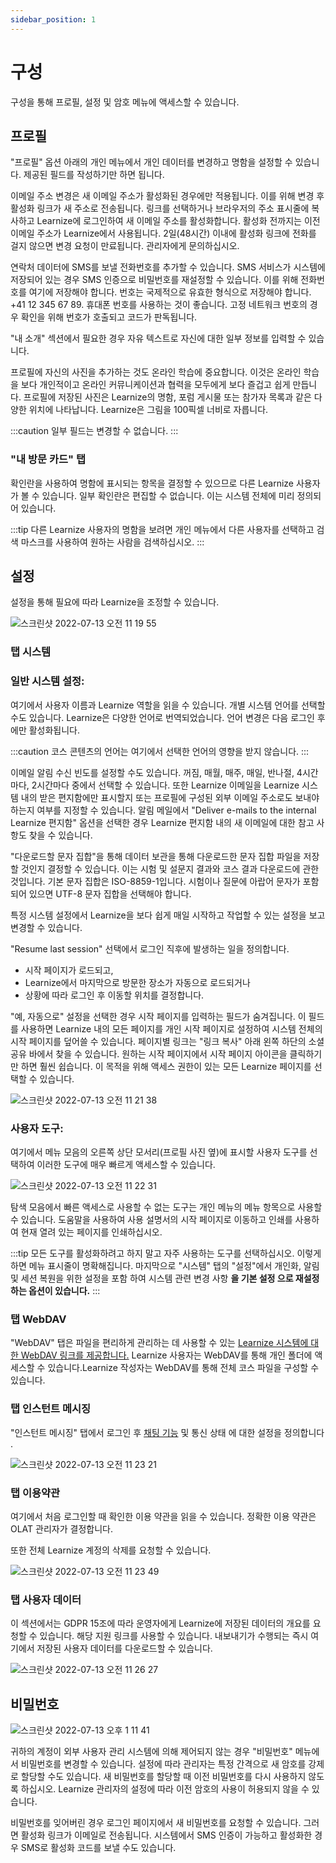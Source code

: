 ```yaml
---
sidebar_position: 1
---
```


# 구성

구성을 통해 프로필, 설정 및 암호 메뉴에 액세스할 수 있습니다.

## 프로필

"프로필" 옵션 아래의 개인 메뉴에서 개인 데이터를 변경하고 명함을 설정할 수 있습니다. 제공된 필드를 작성하기만 하면 됩니다.

이메일 주소 변경은 새 이메일 주소가 활성화된 경우에만 적용됩니다. 이를 위해 변경 후 활성화 링크가 새 주소로 전송됩니다. 링크를 선택하거나 브라우저의 주소 표시줄에 복사하고 Learnize에 로그인하여 새 이메일 주소를 활성화합니다. 활성화 전까지는 이전 이메일 주소가 Learnize에서 사용됩니다. 2일(48시간) 이내에 활성화 링크에 전화를 걸지 않으면 변경 요청이 만료됩니다. 관리자에게 문의하십시오.

연락처 데이터에 SMS를 보낼 전화번호를 추가할 수 있습니다. SMS 서비스가 시스템에 저장되어 있는 경우 SMS 인증으로 비밀번호를 재설정할 수 있습니다. 이를 위해 전화번호를 여기에 저장해야 합니다. 번호는 국제적으로 유효한 형식으로 저장해야 합니다. +41 12 345 67 89. 휴대폰 번호를 사용하는 것이 좋습니다. 고정 네트워크 번호의 경우 확인을 위해 번호가 호출되고 코드가 판독됩니다.

"내 소개" 섹션에서 필요한 경우 자유 텍스트로 자신에 대한 일부 정보를 입력할 수 있습니다.

프로필에 자신의 사진을 추가하는 것도 온라인 학습에 중요합니다. 이것은 온라인 학습을 보다 개인적이고 온라인 커뮤니케이션과 협력을 모두에게 보다 즐겁고 쉽게 만듭니다. 프로필에 저장된 사진은 Learnize의 명함, 포럼 게시물 또는 참가자 목록과 같은 다양한 위치에 나타납니다. Learnize은 그림을 100픽셀 너비로 자릅니다.

:::caution
일부 필드는 변경할 수 없습니다.
:::

### "내 방문 카드" 탭

확인란을 사용하여 명함에 표시되는 항목을 결정할 수 있으므로 다른 Learnize 사용자가 볼 수 있습니다. 일부 확인란은 편집할 수 없습니다. 이는 시스템 전체에 미리 정의되어 있습니다.

:::tip
다른 Learnize 사용자의 명함을 보려면 개인 메뉴에서 다른 사용자를 선택하고 검색 마스크를 사용하여 원하는 사람을 검색하십시오.
:::

## 설정

설정을 통해 필요에 따라 Learnize을 조정할 수 있습니다.

![스크린샷 2022-07-13 오전 11 19 55](https://user-images.githubusercontent.com/68142821/178637029-eb61f1db-5c43-4883-865e-981710aa7c51.png)

### 탭 시스템

### **일반 시스템 설정:**

여기에서 사용자 이름과 Learnize 역할을 읽을 수 있습니다. 개별 시스템 언어를 선택할 수도 있습니다. Learnize은 다양한 언어로 번역되었습니다. 언어 변경은 다음 로그인 후에만 활성화됩니다.

:::caution
코스 콘텐츠의 언어는 여기에서 선택한 언어의 영향을 받지 않습니다.
:::

이메일 알림 수신 빈도를 설정할 수도 있습니다. 꺼짐, 매월, 매주, 매일, 반나절, 4시간마다, 2시간마다 중에서 선택할 수 있습니다. 또한 Learnize 이메일을 Learnize 시스템 내의 받은 편지함에만 표시할지 또는 프로필에 구성된 외부 이메일 주소로도 보내야 하는지 여부를 지정할 수 있습니다. 알림 메일에서 "Deliver e-mails to the internal Learnize 편지함" 옵션을 선택한 경우 Learnize 편지함 내의 새 이메일에 대한 참고 사항도 찾을 수 있습니다.

"다운로드할 문자 집합"을 통해 데이터 보관을 통해 다운로드한 문자 집합 파일을 저장할 것인지 결정할 수 있습니다. 이는 시험 및 설문지 결과와 코스 결과 다운로드에 관한 것입니다. 기본 문자 집합은 ISO-8859-1입니다. 시험이나 질문에 아랍어 문자가 포함되어 있으면 UTF-8 문자 집합을 선택해야 합니다.

특정 시스템 설정에서 Learnize을 보다 쉽게 매일 시작하고 작업할 수 있는 설정을 보고 변경할 수 있습니다.

"Resume last session" 선택에서 로그인 직후에 발생하는 일을 정의합니다.

- 시작 페이지가 로드되고,
- Learnize에서 마지막으로 방문한 장소가 자동으로 로드되거나
- 상황에 따라 로그인 후 이동할 위치를 결정합니다.

"예, 자동으로" 설정을 선택한 경우 시작 페이지를 입력하는 필드가 숨겨집니다. 이 필드를 사용하면 Learnize 내의 모든 페이지를 개인 시작 페이지로 설정하여 시스템 전체의 시작 페이지를 덮어쓸 수 있습니다. 페이지별 링크는 "링크 복사" 아래 왼쪽 하단의 소셜 공유 바에서 찾을 수 있습니다. 원하는 시작 페이지에서 시작 페이지 아이콘을 클릭하기만 하면 훨씬 쉽습니다. 이 목적을 위해 액세스 권한이 있는 모든 Learnize 페이지를 선택할 수 있습니다.

![스크린샷 2022-07-13 오전 11 21 38](https://user-images.githubusercontent.com/68142821/178637248-e7ba52c6-5bd3-47ed-89c4-3a702367a075.png)

### **사용자 도구:**

여기에서 메뉴 모음의 오른쪽 상단 모서리(프로필 사진 옆)에 표시할 사용자 도구를 선택하여 이러한 도구에 매우 빠르게 액세스할 수 있습니다.

![스크린샷 2022-07-13 오전 11 22 31](https://user-images.githubusercontent.com/68142821/178637300-ffcffa58-18c0-4924-8cfb-ff346342f9b9.png)

탐색 모음에서 빠른 액세스로 사용할 수 없는 도구는 개인 메뉴의 메뉴 항목으로 사용할 수 있습니다. 도움말을 사용하여 사용 설명서의 시작 페이지로 이동하고 인쇄를 사용하여 현재 열려 있는 페이지를 인쇄하십시오.

:::tip
모든 도구를 활성화하려고 하지 말고 자주 사용하는 도구를 선택하십시오. 이렇게 하면 메뉴 표시줄이 명확해집니다.
마지막으로 "시스템" 탭의 "설정"에서 개인화, 알림 및 세션 복원을 위한 설정을 포함 하여 시스템 관련 변경 사항 **을 기본 설정 으로 재설정 하는 옵션이 있습니다.**
:::

### 탭 WebDAV

"WebDAV" 탭은 파일을 편리하게 관리하는 데 사용할 수 있는 [Learnize 시스템에 대한 WebDAV 링크를 제공합니다.](http://docs.learnize.co.kr/manual_user/supported_tech/Using_WebDAV/) Learnize 사용자는 WebDAV를 통해 개인 폴더에 액세스할 수 있습니다.Learnize 작성자는 WebDAV를 통해 전체 코스 파일을 구성할 수 있습니다.

### 탭 인스턴트 메시징

"인스턴트 메시징" 탭에서 로그인 후 [채팅 기능](http://docs.learnize.co.kr/manual_user/manual_admin/administration/Instant_Messaging.de.md) 및 통신 상태 에 대한 설정을 정의합니다 .

![스크린샷 2022-07-13 오전 11 23 21](https://user-images.githubusercontent.com/68142821/178637393-041aad74-4ce2-4be6-a3f5-916236ed620f.png)

### 탭 이용약관

여기에서 처음 로그인할 때 확인한 이용 약관을 읽을 수 있습니다. 정확한 이용 약관은 OLAT 관리자가 결정합니다.

또한 전체 Learnize 계정의 삭제를 요청할 수 있습니다.

![스크린샷 2022-07-13 오전 11 23 49](https://user-images.githubusercontent.com/68142821/178637447-38a8003a-fc11-48a3-8d74-403f6c63851f.png)

### 탭 사용자 데이터

이 섹션에서는 GDPR 15조에 따라 운영자에게 Learnize에 저장된 데이터의 개요를 요청할 수 있습니다. 해당 지원 링크를 사용할 수 있습니다. 내보내기가 수행되는 즉시 여기에서 저장된 사용자 데이터를 다운로드할 수 있습니다.

![스크린샷 2022-07-13 오전 11 26 27](https://user-images.githubusercontent.com/68142821/178637749-d11818e0-88f9-4cf4-b541-8ca449822d06.png)

## 비밀번호

![스크린샷 2022-07-13 오후 1 11 41](https://user-images.githubusercontent.com/68142821/178649015-0613dc80-f160-4d97-94d3-3d06cba8ea64.png)

귀하의 계정이 외부 사용자 관리 시스템에 의해 제어되지 않는 경우 "비밀번호" 메뉴에서 비밀번호를 변경할 수 있습니다. 설정에 따라 관리자는 특정 간격으로 새 암호를 강제로 할당할 수도 있습니다. 새 비밀번호를 할당할 때 이전 비밀번호를 다시 사용하지 않도록 하십시오. Learnize 관리자의 설정에 따라 이전 암호의 사용이 허용되지 않을 수 있습니다.

비밀번호를 잊어버린 경우 로그인 페이지에서 새 비밀번호를 요청할 수 있습니다. 그러면 활성화 링크가 이메일로 전송됩니다. 시스템에서 SMS 인증이 가능하고 활성화한 경우 SMS로 활성화 코드를 보낼 수도 있습니다.